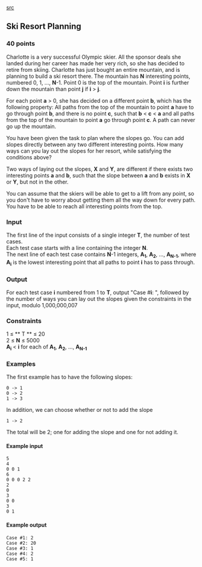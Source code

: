 [src](https://www.facebook.com/hackercup/problems.php?pid=264320743716595&round=544142832342014)

## Ski Resort Planning

### 40 points 

Charlotte is a very successful Olympic skier. All the sponsor deals she landed
during her career has made her very rich, so she has decided to retire from
skiing. Charlotte has just bought an entire mountain, and is planning to build
a ski resort there. The mountain has **N** interesting points, numbered 0, 1,
..., **N**-1. Point 0 is the top of the mountain. Point **i** is further down
the mountain than point **j** if **i** > **j**.

For each point **a** > 0, she has decided on a different point **b**, which
has the following property: All paths from the top of the mountain to point
**a** have to go through point **b**, and there is no point **c**, such that
**b** < **c** < **a** and all paths from the top of the mountain to point
**a** go through point **c**. A path can never go up the mountain.

You have been given the task to plan where the slopes go. You can add slopes
directly between any two different interesting points. How many ways can you
lay out the slopes for her resort, while satisfying the conditions above?

Two ways of laying out the slopes, **X** and **Y**, are different if there
exists two interesting points **a** and **b**, such that the slope between
**a** and **b** exists in **X** or **Y**, but not in the other.

You can assume that the skiers will be able to get to a lift from any point,
so you don't have to worry about getting them all the way down for every path.
You have to be able to reach all interesting points from the top.

### Input

The first line of the input consists of a single integer **T**, the number of
test cases.  
Each test case starts with a line containing the integer **N**.  
The next line of each test case contains **N**-1 integers, **A<sub>1</sub>**,
**A<sub>2</sub>**, ..., **A<sub>N-1</sub>**, where **A<sub>i</sub>** is the
lowest interesting point that all paths to point **i** has to pass through.

### Output

For each test case **i** numbered from 1 to **T**, output "Case #**i**: ",
followed by the number of ways you can lay out the slopes given the
constraints in the input, modulo 1,000,000,007

### Constraints

1 ≤ ** T ** ≤ 20  
2 ≤ **N** ≤ 5000  
**A<sub>i</sub>** < **i** for each of **A<sub>1</sub>**, **A<sub>2</sub>**, ..., **A<sub>N-1</sub>**  

### Examples

The first example has to have the following slopes:

    
    
    0 -> 1
    0 -> 2
    1 -> 3
    

In addition, we can choose whether or not to add the slope

    
    
    1 -> 2
    

The total will be 2; one for adding the slope and one for not adding it.

#### Example input

```
5
4
0 0 1
6
0 0 0 2 2
2
0
3
0 0
3
0 1
```

#### Example output

```
Case #1: 2
Case #2: 20
Case #3: 1
Case #4: 2
Case #5: 1
```
